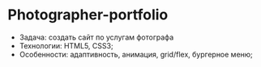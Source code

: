 # Photographer-portfolio
- Задача: создать сайт по услугам фотографа
- Технологии: HTML5, CSS3;
- Особенности: адаптивность, анимация, grid/flex, бургерное меню;